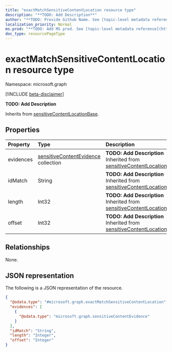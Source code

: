 ```yaml
---
title: "exactMatchSensitiveContentLocation resource type"
description: "**TODO: Add Description**"
author: "**TODO: Provide Github Name. See [topic-level metadata reference](https://msgo.azurewebsites.net/add/document/guidelines/metadata.html#topic-level-metadata)**"
localization_priority: Normal
ms.prod: "**TODO: Add MS prod. See [topic-level metadata reference](https://msgo.azurewebsites.net/add/document/guidelines/metadata.html#topic-level-metadata)**"
doc_type: resourcePageType
---
```


# exactMatchSensitiveContentLocation resource type

Namespace: microsoft.graph

[!INCLUDE [beta-disclaimer](../../includes/beta-disclaimer.md)]

**TODO: Add Description**


Inherits from [sensitiveContentLocationBase](../resources/sensitivecontentlocationbase.md).

## Properties
|Property|Type|Description|
|:---|:---|:---|
|evidences|[sensitiveContentEvidence](../resources/sensitivecontentevidence.md) collection|**TODO: Add Description** Inherited from [sensitiveContentLocationBase](../resources/sensitivecontentlocationbase.md)|
|idMatch|String|**TODO: Add Description** Inherited from [sensitiveContentLocationBase](../resources/sensitivecontentlocationbase.md)|
|length|Int32|**TODO: Add Description** Inherited from [sensitiveContentLocationBase](../resources/sensitivecontentlocationbase.md)|
|offset|Int32|**TODO: Add Description** Inherited from [sensitiveContentLocationBase](../resources/sensitivecontentlocationbase.md)|

## Relationships
None.

## JSON representation
The following is a JSON representation of the resource.
<!-- {
  "blockType": "resource",
  "@odata.type": "microsoft.graph.exactMatchSensitiveContentLocation"
}
-->
``` json
{
  "@odata.type": "#microsoft.graph.exactMatchSensitiveContentLocation",
  "evidences": [
    {
      "@odata.type": "microsoft.graph.sensitiveContentEvidence"
    }
  ],
  "idMatch": "String",
  "length": "Integer",
  "offset": "Integer"
}
```

